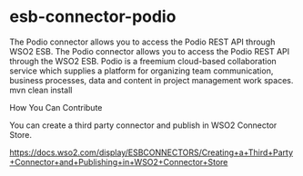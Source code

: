# esb-connector-podio
The Podio connector allows you to access the Podio REST API through WSO2 ESB. The Podio connector allows you to access the Podio REST API through the WSO2 ESB. Podio is a freemium cloud-based collaboration service which supplies a platform for organizing team communication, business processes, data and content in project management work spaces.
mvn clean install

How You Can Contribute

You can create a third party connector and publish in WSO2 Connector Store.

https://docs.wso2.com/display/ESBCONNECTORS/Creating+a+Third+Party+Connector+and+Publishing+in+WSO2+Connector+Store